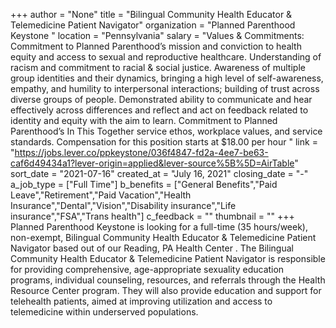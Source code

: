 +++
author = "None"
title = "Bilingual Community Health Educator & Telemedicine Patient Navigator"
organization = "Planned Parenthood Keystone "
location = "Pennsylvania"
salary = "Values & Commitments: Commitment to Planned Parenthood’s mission and conviction to health equity and access to sexual and reproductive healthcare.  Understanding of racism and commitment to racial & social justice. Awareness of multiple group identities and their dynamics, bringing a high level of self-awareness, empathy, and humility to interpersonal interactions; building of trust across diverse groups of people.  Demonstrated ability to communicate and hear effectively across differences and reflect and act on feedback related to identity and equity with the aim to learn.  Commitment to Planned Parenthood’s In This Together service ethos, workplace values, and service standards. Compensation for this position starts at $18.00 per hour "
link = "https://jobs.lever.co/ppkeystone/036f4847-fd2a-4ee7-be63-caf6d49434a1?lever-origin=applied&lever-source%5B%5D=AirTable"
sort_date = "2021-07-16"
created_at = "July 16, 2021"
closing_date = "-"
a_job_type = ["Full Time"]
b_benefits = ["General Benefits","Paid Leave","Retirement","Paid Vacation","Health Insurance","Dental","Vision","Disability insurance","Life insurance","FSA","Trans health"]
c_feedback = ""
thumbnail = ""
+++
Planned Parenthood Keystone is looking for a full-time (35 hours/week), non-exempt, Bilingual Community Health Educator & Telemedicine Patient Navigator based out of our Reading, PA Health Center . The Bilingual Community Health Educator & Telemedicine Patient Navigator is responsible for providing comprehensive, age-appropriate sexuality education programs, individual counseling, resources, and referrals through the Health Resource Center program. They will also provide education and support for telehealth patients, aimed at improving utilization and access to telemedicine within underserved populations. 